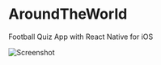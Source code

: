 # AroundTheWorld
Football Quiz App with React Native for iOS

![Screenshot](http://i.imgur.com/2wRyhRK.png)
